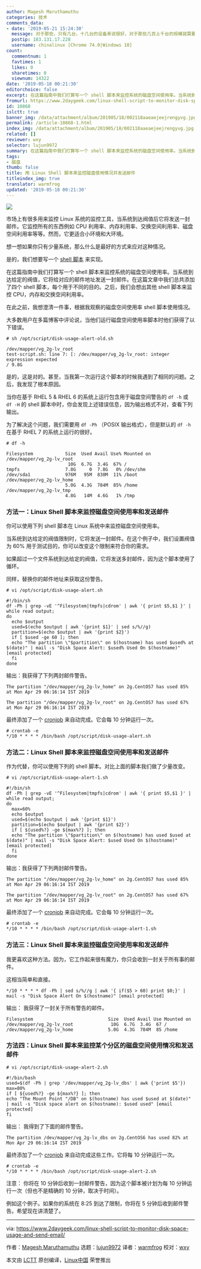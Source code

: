 ```yaml
---
author: Magesh Maruthamuthu
categories: 技术
comments_data:
- date: '2019-05-21 15:24:30'
  message: 对于那些，只有几台，十几台的设备来说很好，对于那些几百上千台的规模就需要监控平台了
  postip: 183.131.17.228
  username: chinalinux [Chrome 74.0|Windows 10]
count:
  commentnum: 1
  favtimes: 1
  likes: 0
  sharetimes: 0
  viewnum: 14322
date: '2019-05-18 00:21:30'
editorchoice: false
excerpt: 在这篇指南中我们打算写一个 shell 脚本来监控系统的磁盘空间使用率。当系统到达给定的阀值，它将给对应的邮件地址发送一封邮件。
fromurl: https://www.2daygeek.com/linux-shell-script-to-monitor-disk-space-usage-and-send-email/
id: 10868
islctt: true
banner_img: /data/attachment/album/201905/18/002118aaeaejeejrengyvg.jpg
permalink: /article-10868-1.html
index_img: /data/attachment/album/201905/18/002118aaeaejeejrengyvg.jpg.thumb.jpg
related: []
reviewer: wxy
selector: lujun9972
summary: 在这篇指南中我们打算写一个 shell 脚本来监控系统的磁盘空间使用率。当系统到达给定的阀值，它将给对应的邮件地址发送一封邮件。
tags:
- 磁盘
thumb: false
title: 用 Linux Shell 脚本来监控磁盘使用情况并发送邮件
titleindex_img: true
translator: warmfrog
updated: '2019-05-18 00:21:30'
---
```


![](/data/attachment/album/201905/18/002118aaeaejeejrengyvg.jpg)


市场上有很多用来监控 Linux 系统的监控工具，当系统到达阀值后它将发送一封邮件。它监控所有的东西例如 CPU 利用率、内存利用率、交换空间利用率、磁盘空间利用率等等。然而，它更适合小环境和大环境。


想一想如果你只有少量系统，那么什么是最好的方式来应对这种情况。


是的，我们想要写一个 [shell 脚本](https://www.2daygeek.com/categories/shell-script/) 来实现。


在这篇指南中我们打算写一个 shell 脚本来监控系统的磁盘空间使用率。当系统到达给定的阀值，它将给对应的邮件地址发送一封邮件。在这篇文章中我们总共添加了四个 shell 脚本，每个用于不同的目的。之后，我们会想出其他 shell 脚本来监控 CPU，内存和交换空间利用率。


在此之前，我想澄清一件事，根据我观察的磁盘空间使用率 shell 脚本使用情况。


大多数用户在多篇博客中评论说，当他们运行磁盘空间使用率脚本时他们获得了以下错误。



```
# sh /opt/script/disk-usage-alert-old.sh

/dev/mapper/vg_2g-lv_root
test-script.sh: line 7: [: /dev/mapper/vg_2g-lv_root: integer expression expected
/ 9.8G
```

是的，这是对的。甚至，当我第一次运行这个脚本的时候我遇到了相同的问题。之后，我发现了根本原因。


当你在基于 RHEL 5 & RHEL 6 的系统上运行包含用于磁盘空间警告的 `df -h` 或 `df -H` 的 shell 脚本中时，你会发现上述错误信息，因为输出格式不对，查看下列输出。


为了解决这个问题，我们需要用 `df -Ph` （POSIX 输出格式），但是默认的 `df -h` 在基于 RHEL 7 的系统上运行的很好。



```
# df -h

Filesystem            Size  Used Avail Use% Mounted on
/dev/mapper/vg_2g-lv_root
                       10G  6.7G  3.4G  67% /
tmpfs                 7.8G     0  7.8G   0% /dev/shm
/dev/sda1             976M   95M  830M  11% /boot
/dev/mapper/vg_2g-lv_home
                      5.0G  4.3G  784M  85% /home
/dev/mapper/vg_2g-lv_tmp
                      4.8G   14M  4.6G   1% /tmp
```

### 方法一：Linux Shell 脚本来监控磁盘空间使用率和发送邮件


你可以使用下列 shell 脚本在 Linux 系统中来监控磁盘空间使用率。


当系统到达给定的阀值限制时，它将发送一封邮件。在这个例子中，我们设置阀值为 60% 用于测试目的，你可以改变这个限制来符合你的需求。


如果超过一个文件系统到达给定的阀值，它将发送多封邮件，因为这个脚本使用了循环。


同样，替换你的邮件地址来获取这份警告。



```
# vi /opt/script/disk-usage-alert.sh

#!/bin/sh
df -Ph | grep -vE '^Filesystem|tmpfs|cdrom' | awk '{ print $5,$1 }' | while read output;
do
  echo $output
  used=$(echo $output | awk '{print $1}' | sed s/%//g)
  partition=$(echo $output | awk '{print $2}')
  if [ $used -ge 60 ]; then
  echo "The partition \"$partition\" on $(hostname) has used $used% at $(date)" | mail -s "Disk Space Alert: $used% Used On $(hostname)" [email protected]
  fi
done
```

输出：我获得了下列两封邮件警告。



```
The partition "/dev/mapper/vg_2g-lv_home" on 2g.CentOS7 has used 85% at Mon Apr 29 06:16:14 IST 2019

The partition "/dev/mapper/vg_2g-lv_root" on 2g.CentOS7 has used 67% at Mon Apr 29 06:16:14 IST 2019
```

最终添加了一个 [cronjob](https://www.2daygeek.com/crontab-cronjob-to-schedule-jobs-in-linux/) 来自动完成。它会每 10 分钟运行一次。



```
# crontab -e
*/10 * * * * /bin/bash /opt/script/disk-usage-alert.sh
```

### 方法二：Linux Shell 脚本来监控磁盘空间使用率和发送邮件


作为代替，你可以使用下列的 shell 脚本。对比上面的脚本我们做了少量改变。



```
# vi /opt/script/disk-usage-alert-1.sh

#!/bin/sh
df -Ph | grep -vE '^Filesystem|tmpfs|cdrom' | awk '{ print $5,$1 }' | while read output;
do
  max=60%
  echo $output
  used=$(echo $output | awk '{print $1}')
  partition=$(echo $output | awk '{print $2}')
  if [ ${used%?} -ge ${max%?} ]; then
  echo "The partition \"$partition\" on $(hostname) has used $used at $(date)" | mail -s "Disk Space Alert: $used Used On $(hostname)" [email protected]
  fi
done
```

输出：我获得了下列两封邮件警告。



```
The partition "/dev/mapper/vg_2g-lv_home" on 2g.CentOS7 has used 85% at Mon Apr 29 06:16:14 IST 2019

The partition "/dev/mapper/vg_2g-lv_root" on 2g.CentOS7 has used 67% at Mon Apr 29 06:16:14 IST 2019
```

最终添加了一个 [cronjob](https://www.2daygeek.com/crontab-cronjob-to-schedule-jobs-in-linux/) 来自动完成。它会每 10 分钟运行一次。



```
# crontab -e
*/10 * * * * /bin/bash /opt/script/disk-usage-alert-1.sh
```

### 方法三：Linux Shell 脚本来监控磁盘空间使用率和发送邮件


我更喜欢这种方法。因为，它工作起来很有魔力，你只会收到一封关于所有事的邮件。


这相当简单和直接。



```
*/10 * * * * df -Ph | sed s/%//g | awk '{ if($5 > 60) print $0;}' | mail -s "Disk Space Alert On $(hostname)" [email protected]
```

输出： 我获得了一封关于所有警告的邮件。



```
Filesystem                            Size  Used Avail Use Mounted on
/dev/mapper/vg_2g-lv_root              10G  6.7G  3.4G  67 /
/dev/mapper/vg_2g-lv_home             5.0G  4.3G  784M  85 /home
```

### 方法四：Linux Shell 脚本来监控某个分区的磁盘空间使用情况和发送邮件



```
# vi /opt/script/disk-usage-alert-2.sh

#!/bin/bash
used=$(df -Ph | grep '/dev/mapper/vg_2g-lv_dbs' | awk {'print $5'})
max=80%
if [ ${used%?} -ge ${max%?} ]; then
echo "The Mount Point "/DB" on $(hostname) has used $used at $(date)" | mail -s "Disk space alert on $(hostname): $used used" [email protected]
fi
```

输出： 我得到了下面的邮件警告。



```
The partition /dev/mapper/vg_2g-lv_dbs on 2g.CentOS6 has used 82% at Mon Apr 29 06:16:14 IST 2019
```

最终添加了一个 [cronjob](https://www.2daygeek.com/crontab-cronjob-to-schedule-jobs-in-linux/) 来自动完成这些工作。它将每 10 分钟运行一次。



```
# crontab -e
*/10 * * * * /bin/bash /opt/script/disk-usage-alert-2.sh
```

注意： 你将在 10 分钟后收到一封邮件警告，因为这个脚本被计划为每 10 分钟运行一次（但也不是精确的 10 分钟，取决于时间）。


例如这个例子。如果你的系统在 8:25 到达了限制，你将在 5 分钟后收到邮件警告。希望现在讲清楚了。




---


via: <https://www.2daygeek.com/linux-shell-script-to-monitor-disk-space-usage-and-send-email/>


作者：[Magesh Maruthamuthu](https://www.2daygeek.com/author/magesh/) 选题：[lujun9972](https://github.com/lujun9972) 译者：[warmfrog](https://github.com/warmfrog) 校对：[wxy](https://github.com/wxy)


本文由 [LCTT](https://github.com/LCTT/TranslateProject) 原创编译，[Linux中国](https://linux.cn/) 荣誉推出